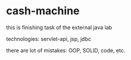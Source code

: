 # cash-machine

this is finishing task of the external java lab

technologies: servlet-api, jsp, jdbc

there are lot of mistakes:
OOP, SOLID, code, etc.

